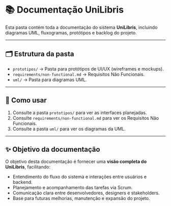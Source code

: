 # 📚 Documentação UniLibris

Esta pasta contém toda a documentação do sistema **UniLibris**, incluindo diagramas UML, fluxogramas, protótipos e backlog do projeto.

---

## 🗂 Estrutura da pasta

- `prototipos/` → Pasta para protótipos de UI/UX (wireframes e mockups).
- `requirements/non-functional.md` → Requisitos Não Funcionais.
- `uml/` → Pasta para diagramas UML.

---

## 📖 Como usar

1. Consulte a pasta `prototipos/` para ver as interfaces planejadas.
2. Consulte `requirements/non-functional.md` para ver os Requisitos Não Funcionais.
3. Consulte a pasta `uml/` para ver os diagramas da UML.

---

## ✨ Objetivo da documentação

O objetivo desta documentação é fornecer uma **visão completa do UniLibris**, facilitando:  

- Entendimento do fluxo do sistema e interações entre usuários e backend.  
- Planejamento e acompanhamento das tarefas via Scrum.  
- Comunicação clara entre desenvolvedores, designers e stakeholders.  
- Base para futuras melhorias, manutenção e expansão do projeto.

